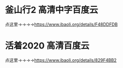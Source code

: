 # 釜山行2 高清中字百度云
点这里→→→→https://www.ibaoli.org/details/F48DDFDB

# 活着2020 高清百度云
点这里→→→→https://www.ibaoli.org/details/829F4BB2
